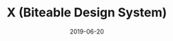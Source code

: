 ---
date: 2019-06-20
title: X (Biteable Design System)
company: Biteable
link: https://x.biteable.com/
image: ./images/biteable.jpg
description: X is the Biteable Design System — a considered collection of resources to help you create Biteable-flavored design and content. Come here to understand our brand and creative vision, align with our philosophy, and access tooling.

---